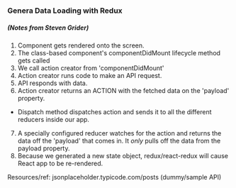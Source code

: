 ### Genera Data Loading with Redux
##### (Notes from Steven Grider)

1. Component gets rendered onto the screen.
2. The class-based component's componentDidMount lifecycle method gets called
3. We call action creator from 'componentDidMount'
4. Action creator runs code to make an API request.
5. API responds with data.
6. Action creator returns an ACTION with the fetched data on the 'payload' property.
  * Dispatch method dispatches action and sends it to all the different reducers inside our app.
7. A specially configured reducer watches for the action and returns the data off the 'payload' that comes in. It *only* pulls off the data from the payload property.
8. Because we generated a new state object, redux/react-redux will cause React app to be re-rendered.

Resources/ref:
jsonplaceholder.typicode.com/posts (dummy/sample API)
